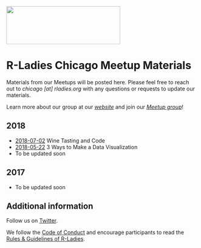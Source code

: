 <img src="https://github.com/rladies/starter-kit/blob/master/logo/R-LadiesGlobal_RBG_online_LogoWithText_Horizontal.png" data-canonical-src="https://github.com/rladies/starter-kit/blob/master/logo/R-LadiesGlobal_RBG_online_LogoWithText_Horizontal.png" width="300" height="100" />

# R-Ladies Chicago Meetup Materials

Materials from our Meetups will be posted here. Please feel free to reach out to *chicago [at] rladies.org* with any questions or requests to update our materials.

Learn more about our group at our *[website](https://rladieschicago.org/)* and join our *[Meetup group](https://www.meetup.com/rladies-chicago/)*! 

## 2018

* [2018-07-02](https://github.com/rladies-chicago/2018-07-02-wine-tasting) Wine Tasting and Code 
* [2018-05-22](https://github.com/rladies-chicago/May_2018_Data_Visualization) 3 Ways to Make a Data Visualization
* To be updated soon

## 2017
* To be updated soon

## Additional information

Follow us on [Twitter](https://twitter.com/RLadiesChicago).

We follow the [Code of Conduct](https://github.com/rladies/starter-kit/wiki/Code-of-Conduct) and encourage participants to read the [Rules & Guidelines of R-Ladies](https://github.com/rladies/starter-kit/blob/master/R-Ladies_RulesGuidelines.pdf).